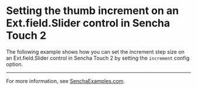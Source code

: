 # Setting the thumb increment on an Ext.field.Slider control in Sencha Touch 2 #

The following example shows how you can set the increment step size on an Ext.field.Slider control in Sencha Touch 2 by setting the `increment` config option.

---

For more information, see [SenchaExamples.com](http://senchaexamples.com/2012/03/13/setting-the-thumb-increment-on-an-ext-field-slider-control-in-sencha-touch-2/).
